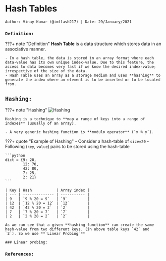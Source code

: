 <!-- ---
hide:
  - navigation # Hide navigation
  - toc        # Hide table of contents
--- -->

# Hash Tables
`Author: Vinay Kumar (@imflash217) | Date: 29/January/2021`

<!-- ######################################################################################################### -->

### `Definition:`

???+ note "Definition"
    **Hash Table** is a data structure which stores data in an associative manner.

    - In a hash table, the data is stored in an array format where each data-value has its own unique index-value. Due to this feature, the access to data becomes very fast if we know the desired index-value; irrespective of the size of the data.
    - Hash Table uses an array as a storage medium and uses **hashing** to generate the index where an element is to be inserted or to be located from.

## `Hashing:`

???+ note "Hashing"
    ![Hashing](https://www.tutorialspoint.com/data_structures_algorithms/images/hash_function.jpg)

    Hashing is a technique to **map a range of keys into a range of indexes** (usually of an array).

    - A very generic hashing function is **modulo operator** (`x % y`).

???+ quote "Example of Hashing"
    - Consider a hash-table of `size=20`
    - Following (`key`, `value`) pairs to be stored using the hash-table

    ```python
    dict = {9: 20,
            12: 70,
            42: 80,
            7: 25,
            2: 21}
    ```

    | Key | Hash           | Array index |
    | --- | -------------- | ----------- |
    | 9   | `9 % 20 = 9`   | `9`         |
    | 12  | `12 % 20 = 12` | `12`        |
    | 42  | `42 % 20 = 2`  | `2`         |
    | 7   | `7 % 20 = 7`   | `7`         |
    | 2   | `2 % 20 = 2`   | `2`         |

    As we can see that a given **hashing function** can create the same hash-value from two different keys. (in above table keys `42` and `2`). So we use **`Linear Probing`**

    ### Linear probing:
    



<!-- ######################################################################################################### -->
### `References:`
[^1]: https://www.hackerearth.com/practice/data-structures/hash-tables/basics-of-hash-tables/tutorial/
[^2]: https://www.tutorialspoint.com/python_data_structure/python_hash_table.htm
[^3]: https://www.tutorialspoint.com/data_structures_algorithms/hash_data_structure.htm

<!-- ######################################################################################################### -->